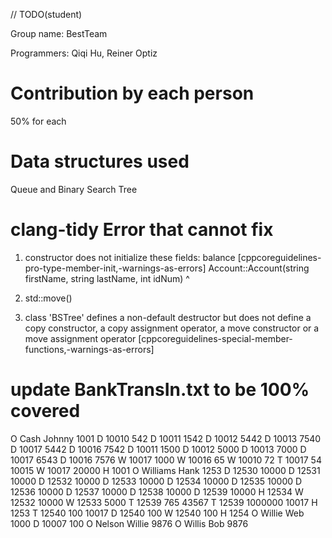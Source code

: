 
// TODO(student)

Group name: 
  BestTeam 

Programmers:
    Qiqi Hu, 
    Reiner Optiz

# Contribution by each person
  50% for each

# Data structures used
  Queue and Binary Search Tree

# clang-tidy Error that cannot fix
1. constructor does not initialize these fields: balance     [cppcoreguidelines-pro-type-member-init,-warnings-as-errors]
Account::Account(string firstName, string lastName, int idNum)
^

2. std::move()

3. class 'BSTree' defines a non-default destructor but does not define a copy constructor, a copy assignment operator, a move constructor or a move assignment operator [cppcoreguidelines-special-member-functions,-warnings-as-errors]

# update BankTransIn.txt to be 100% covered

O Cash Johnny 1001
D 10010 542
D 10011 1542
D 10012 5442
D 10013 7540
D 10017 5442
D 10016 7542
D 10011 1500
D 10012 5000
D 10013 7000
D 10017 6543
D 10016 7576
W 10017 1000
W 10016 65
W 10010 72
T 10017 54 10015
W 10017 20000
H 1001
O Williams Hank 1253
D 12530 10000
D 12531 10000
D 12532 10000
D 12533 10000
D 12534 10000
D 12535 10000
D 12536 10000
D 12537 10000
D 12538 10000
D 12539 10000
H 12534
W 12532 10000
W 12533 5000
T 12539 765 43567
T 12539 1000000 10017
H 1253
T 12540 100 10017
D 12540 100
W 12540 100
H 1254
O Willie Web 1000
D 10007 100
O Nelson Willie 9876
O Willis Bob 9876



